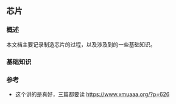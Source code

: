 ## 芯片

### 概述

本文档主要记录制造芯片的过程，以及涉及到的一些基础知识。

### 基础知识

### 参考

- 这个讲的是真好，三篇都要读 https://www.xmuaaa.org/?p=626
